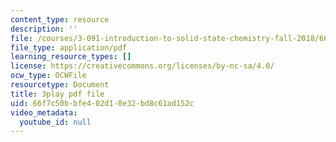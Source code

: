 ```yaml
---
content_type: resource
description: ''
file: /courses/3-091-introduction-to-solid-state-chemistry-fall-2018/66f7c50bbfe402d10e32bd8c61ad152c_SDrn8A4IzrA.pdf
file_type: application/pdf
learning_resource_types: []
license: https://creativecommons.org/licenses/by-nc-sa/4.0/
ocw_type: OCWFile
resourcetype: Document
title: 3play pdf file
uid: 66f7c50b-bfe4-02d1-0e32-bd8c61ad152c
video_metadata:
  youtube_id: null
---
```

